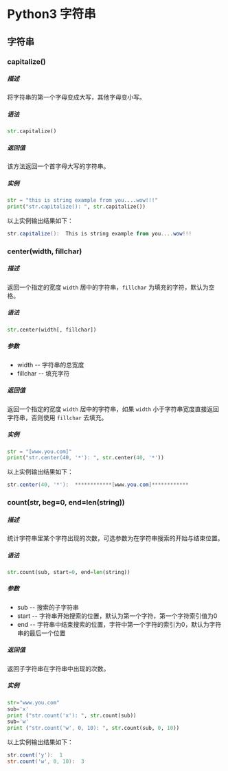 # Python3 字符串

## 字符串

### capitalize()

##### 描述

将字符串的第一个字母变成大写，其他字母变小写。

##### 语法

```python
str.capitalize()
```

##### 返回值

该方法返回一个首字母大写的字符串。

##### 实例

```python
str = "this is string example from you....wow!!!"
print("str.capitalize(): ", str.capitalize())
```

以上实例输出结果如下：

```powershell
str.capitalize():  This is string example from you....wow!!!
```

### center(width, fillchar)

##### 描述

返回一个指定的宽度 `width` 居中的字符串，`fillchar` 为填充的字符，默认为空格。

##### 语法

```python
str.center(width[, fillchar])
```

##### 参数

- width -- 字符串的总宽度
- fillchar -- 填充字符

##### 返回值

返回一个指定的宽度 `width` 居中的字符串，如果 `width` 小于字符串宽度直接返回字符串，否则使用 `fillchar` 去填充。

##### 实例

```python
str = "[www.you.com]"
print("str.center(40, '*'): ", str.center(40, '*'))
```

以上实例输出结果如下：

```powershell
str.center(40, '*'):  ************[www.you.com]************
```

### count(str, beg=0, end=len(string))

##### 描述

统计字符串里某个字符出现的次数，可选参数为在字符串搜索的开始与结束位置。

##### 语法

```python
str.count(sub, start=0, end=len(string))
```

##### 参数

- sub -- 搜索的子字符串
- start -- 字符串开始搜索的位置，默认为第一个字符，第一个字符索引值为0
- end -- 字符串中结束搜索的位置，字符中第一个字符的索引为0，默认为字符串的最后一个位置

##### 返回值

返回子字符串在字符串中出现的次数。

##### 实例

```python
str="www.you.com"
sub='x'
print ("str.count('x'): ", str.count(sub))
sub='w'
print ("str.count('w', 0, 10): ", str.count(sub, 0, 10))
```

以上实例输出结果如下：

```powershell
str.count('y'):  1
str.count('w', 0, 10):  3
```

